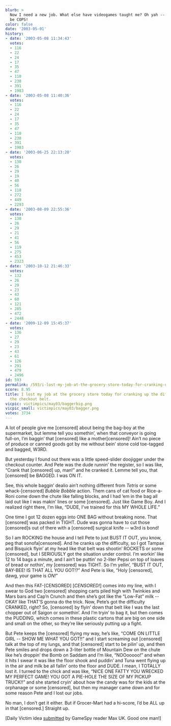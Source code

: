 ```yaml
---
blurb: >
  Now I need a new job. What else have videogames taught me? Oh yah -- dude, let's
  be COPS!
color: false
date: '2003-05-01'
history:
- date: '2003-05-08 11:34:43'
  votes:
  - 116
  - 22
  - 24
  - 17
  - 35
  - 47
  - 110
  - 238
  - 391
  - 1983
- date: '2003-05-08 11:40:36'
  votes:
  - 116
  - 22
  - 24
  - 17
  - 35
  - 47
  - 110
  - 238
  - 391
  - 1983
- date: '2003-06-25 22:13:20'
  votes:
  - 130
  - 26
  - 29
  - 19
  - 40
  - 56
  - 118
  - 272
  - 449
  - 2293
- date: '2003-08-09 22:55:36'
  votes:
  - 130
  - 26
  - 29
  - 21
  - 41
  - 56
  - 119
  - 275
  - 453
  - 2323
- date: '2003-10-12 21:46:33'
  votes:
  - 132
  - 26
  - 29
  - 23
  - 43
  - 60
  - 121
  - 285
  - 472
  - 2448
- date: '2009-12-09 15:45:37'
  votes:
  - 136
  - 27
  - 29
  - 23
  - 43
  - 61
  - 126
  - 291
  - 479
  - 2496
id: 593
permalink: /593/i-lost-my-job-at-the-grocery-store-today-for-cranking-up-the-difficulty-on-the-checkout-belt/
score: 8.95
title: I lost my job at the grocery store today for cranking up the difficulty on
  the checkout belt.
vicpic: victimpics/may03/baggerbig.png
vicpic_small: victimpics/may03/bagger.png
votes: 3734
---
```


A lot of people give me \[censored\] about being the bag-boy at the
supermarket, but lemme tell you somethin’, when that conveyor is going
full-on, I’m baggin’ that \[censored\] like a mother\[censored\]! Ain’t
no piece of produce or canned goods got by me without bein’ stone cold
toe-tagged and bagged, W3RD.

But yesterday I found out there was a little speed-slider doojigger
under the checkout counter. And Pete was the dude runnin’ the register,
so I was like, “Crank that \[censored\] up, man!” and he cranked it.
Lemme tell you, that \[censored\] be BAGGED. I was ON IT.

See, this whole baggin’ dealio ain’t nothing different from *Tetris* or
some whack-\[censored\] *Bubble Bobble* action. Them cans of cat food or
Rice-a-Roni come down the chute like falling blocks, and I had ‘em in
the bag all laid out like I was makin’ lines or some \[censored\]. Just
like Game Boy. And I realized right there, I’m like, “DUDE, I’ve trained
for this MY WHOLE LIFE.”

One time I got 12 dozen eggs into ONE BAG without breaking none. That
\[censored\] was packed in TIGHT. Dude was gonna have to cut those
\[censored\]s out of there with a \[censored\] surgical knife -- w3rd is
bond!

So I am ROCKING the house and I tell Pete to just BUST IT OUT, you know,
peg that sonofa\[censored\]. And he cranks up the difficulty, so I got
Tampax and Bisquick flyin’ at my head like that belt was shootin’
ROCKETS or some \[censored\], but I SERIOUSLY got the situation under
control. I’m workin’ like 12 to 14 bags a minute, and I ain’t be puttin’
no 2-liter Pepsi on top of loaves of bread or nothin’, my \[censored\]
was TIGHT. So I’m yellin’, “BUST IT OUT, BAY-BEE! IS THAT ALL YOU GOT!?”
And Pete is like, “Holy \[censored\], dawg, your game is *ON!*”

And then this FAT-\[CENSORED\] \[*CENSORED!*\] comes into my line, with
I swear to God two \[censored\] shopping carts piled high with Twinkies
and Mars bars and Cap’n Crunch and then she’s got like the “Low-Fat”
milk -- OKAY like THAT’S gonna do the trick. Now, Pete’s got the
difficulty CRANKED, right? So, \[censored\] by flyin’ down that belt
like I was the last chopper out of Saigon or somethin’. And I’m tryin’
to bag it, but then comes the PUDDING, which comes in these plastic
cartons that are big on one side and small on the other, so they’re like
seriously putting up a fight.

But Pete keeps the \[censored\] flying my way, he’s like, “COME ON
LITTLE GIRL -- SHOW ME WHAT YOU GOT!!” and I start screaming out
\[censored\] talk at the top of my lungs, and that \[censored\] start to
be pilin’ up, and then Pete smiles and drops down a 3-liter bottle of
Mountain Dew on the chute like he’s droppin’ the Bomb on Saddam and I’m
like, “NOOooooo!” and when it hits I swear it was like the floor shook
and puddin’ and Tuna went flying up in the air and milk be all fallin’
onto the floor and DUDE. I mean, I TOTALLY lost it. I turned to the
chick and was like, “NICE ONE FATTY YOU WRECKED MY PERFECT GAME! YOU GOT
A PIE-HOLE THE SIZE OF MY PICKUP TRUCK!!” and she started cryin’ about
how the candy was for the kids at the orphanage or some \[censored\],
but then my manager came down and for some reason Pete and I lost our
jobs.

No man, I don’t get it either. But if Grocer-Mart had a hi-score, I’d be
ALL up in that \[censored.\] Straight up.

\[Daily Victim idea
[submitted](https://web.archive.org/web/20030501000000/http://feedback.gamespy.com/)
by GameSpy reader Max UK. Good one man!\]